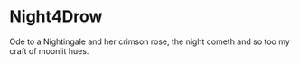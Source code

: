 # Night4Drow
Ode to a Nightingale and her crimson rose, the night cometh and so too my craft of moonlit hues.
